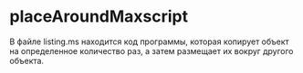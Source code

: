 # placeAroundMaxscript
В файле listing.ms находится код программы, которая копирует объект на определенное количество раз, а затем размещает их вокруг другого объекта.
